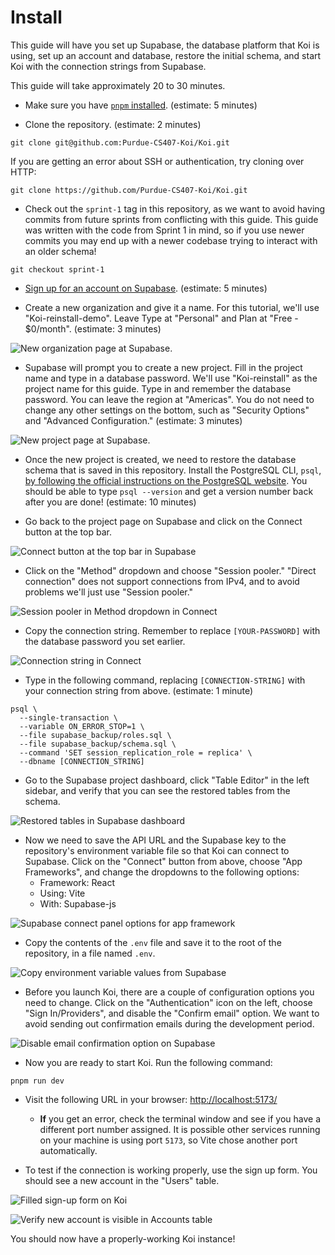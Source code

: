 # Install

This guide will have you set up Supabase, the database platform that Koi is using,
set up an account and database, restore the initial schema, and start Koi with
the connection strings from Supabase.

This guide will take approximately 20 to 30 minutes.

- Make sure you have [`pnpm` installed][pnpm-install]. (estimate: 5 minutes)

[pnpm-install]: https://pnpm.io/installation

- Clone the repository. (estimate: 2 minutes)

```
git clone git@github.com:Purdue-CS407-Koi/Koi.git
```

If you are getting an error about SSH or authentication, try cloning over HTTP:

```
git clone https://github.com/Purdue-CS407-Koi/Koi.git
```

- Check out the `sprint-1` tag in this repository, as we want to avoid having
  commits from future sprints from conflicting with this guide. This guide was
  written with the code from Sprint 1 in mind, so if you use newer commits you
  may end up with a newer codebase trying to interact with an older schema!

```
git checkout sprint-1
```

- [Sign up for an account on Supabase][supabase-signup]. (estimate: 5 minutes)

[supabase-signup]: https://supabase.com/dashboard/sign-up

- Create a new organization and give it a name. For this tutorial, we'll use
  "Koi-reinstall-demo". Leave Type at "Personal" and Plan at "Free - $0/month".
  (estimate: 3 minutes)

![New organization page at Supabase.](./assets/supabase_new_organization.png)

- Supabase will prompt you to create a new project. Fill in the project name and
  type in a database password. We'll use "Koi-reinstall" as the project name for
  this guide. Type in and remember the database password. You can leave the region
  at "Americas". You do not need to change any other settings on the bottom, such
  as "Security Options" and "Advanced Configuration." (estimate: 3 minutes)

![New project page at Supabase.](./assets/supabase_new_project.png)

- Once the new project is created, we need to restore the database schema that is
  saved in this repository. Install the PostgreSQL CLI, `psql`, [by following the
  official instructions on the PostgreSQL website][psql-download]. You should be
  able to type `psql --version` and get a version number back after you are done!
  (estimate: 10 minutes)

[psql-download]: https://www.postgresql.org/download/

- Go back to the project page on Supabase and click on the Connect button at the
  top bar.

![Connect button at the top bar in Supabase](./assets/supabase_connect_button.png)

- Click on the "Method" dropdown and choose "Session pooler." "Direct connection"
  does not support connections from IPv4, and to avoid problems we'll just use
  "Session pooler."

![Session pooler in Method dropdown in Connect](./assets/supabase_connect_method_dropdown.png)

- Copy the connection string. Remember to replace `[YOUR-PASSWORD]` with the
  database password you set earlier.

![Connection string in Connect](./assets/supabase_connection_string_copy.png)

- Type in the following command, replacing `[CONNECTION-STRING]` with your
  connection string from above. (estimate: 1 minute)

```
psql \
  --single-transaction \
  --variable ON_ERROR_STOP=1 \
  --file supabase_backup/roles.sql \
  --file supabase_backup/schema.sql \
  --command 'SET session_replication_role = replica' \
  --dbname [CONNECTION_STRING]
```

- Go to the Supabase project dashboard, click "Table Editor" in the left sidebar,
  and verify that you can see the restored tables from the schema.

![Restored tables in Supabase dashboard](./assets/restored_tables.png)

- Now we need to save the API URL and the Supabase key to the repository's
  environment variable file so that Koi can connect to Supabase. Click on the
  "Connect" button from above, choose "App Frameworks", and change the dropdowns
  to the following options:
  - Framework: React
  - Using: Vite
  - With: Supabase-js

![Supabase connect panel options for app framework](./assets/supabase_env_options.png)

- Copy the contents of the `.env` file and save it to the root of the repository,
  in a file named `.env`.

![Copy environment variable values from Supabase](./assets/supabase_env_copy.png)

- Before you launch Koi, there are a couple of configuration options you need to
  change. Click on the "Authentication" icon on the left, choose "Sign In/Providers",
  and disable the "Confirm email" option. We want to avoid sending out confirmation
  emails during the development period.

![Disable email confirmation option on Supabase](./assets/disable_confirm_emails.png)

- Now you are ready to start Koi. Run the following command:

```
pnpm run dev
```

- Visit the following URL in your browser: [http://localhost:5173/](http://localhost:5173/)
  - **If** you get an error, check the terminal window and see if you have a
    different port number assigned. It is possible other services running on your
    machine is using port `5173`, so Vite chose another port automatically.

- To test if the connection is working properly, use the sign up form. You should
  see a new account in the "Users" table.

![Filled sign-up form on Koi](./assets/koi_signup_form.png)

![Verify new account is visible in Accounts table](./assets/new_user_account_table_confirm.png)

You should now have a properly-working Koi instance!
